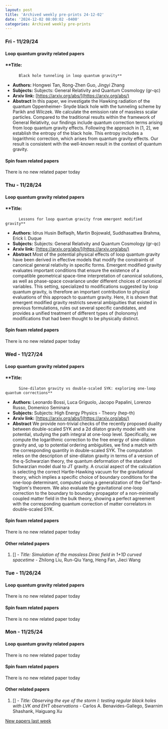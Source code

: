 ```yaml
---
layout: post
title: 'Archived weekly pre-prints 24-12-02'
date: '2024-12-02 08:00:02 -0400'
categories: Archived weekly pre-prints
---
```



### Fri - 11/29/24

#### Loop quantum gravity related papers

#### **Title:
          Black hole tunneling in loop quantum gravity**
 - **Authors:** Hongwei Tan, Rong-Zhen Guo, Jingyi Zhang
 - **Subjects:** Subjects:
General Relativity and Quantum Cosmology (gr-qc)
 - **Arxiv link:** [https://arxiv.org/abs/](https://arxiv.org/abs/)
 - **Abstract**
 In this paper, we investigate the Hawking radiation of the quantum Oppenheimer- Snyde black hole with the tunneling scheme by Parikh and Wilczek. We calculate the emission rate of massless scalar particles. Compared to the traditional results within the framework of General Relativity, our findings include quantum correction terms arising from loop quantum gravity effects. Following the approach in [1, 2], we establish the entropy of the black hole. This entropy includes a logarithmic correction, which arises from quantum gravity effects. Our result is consistent with the well-known result in the context of quantum gravity. 

#### Spin foam related papers

There is no new related paper today 

### Thu - 11/28/24

#### Loop quantum gravity related papers

#### **Title:
          Lessons for loop quantum gravity from emergent modified gravity**
 - **Authors:** Idrus Husin Belfaqih, Martin Bojowald, Suddhasattwa Brahma, Erick I. Duque
 - **Subjects:** Subjects:
General Relativity and Quantum Cosmology (gr-qc)
 - **Arxiv link:** [https://arxiv.org/abs/](https://arxiv.org/abs/)
 - **Abstract**
 Most of the potential physical effects of loop quantum gravity have been derived in effective models that modify the constraints of canonical general relativity in specific forms. Emergent modified gravity evaluates important conditions that ensure the existence of a compatible geometrical space-time interpretation of canonical solutions, as well as phase-space covariance under different choices of canonical variables. This setting, specialized to modifications suggested by loop quantum gravity, is therefore an important contribution to physical evaluations of this approach to quantum gravity. Here, it is shown that emergent modified gravity restricts several ambiguities that existed in previous formulations, rules out several specific candidates, and provides a unified treatment of different types of (holonomy) modifications that had been thought to be physically distinct. 

#### Spin foam related papers

There is no new related paper today 

### Wed - 11/27/24

#### Loop quantum gravity related papers

#### **Title:
          Sine-dilaton gravity vs double-scaled SYK: exploring one-loop quantum corrections**
 - **Authors:** Leonardo Bossi, Luca Griguolo, Jacopo Papalini, Lorenzo Russo, Domenico Seminara
 - **Subjects:** Subjects:
High Energy Physics - Theory (hep-th)
 - **Arxiv link:** [https://arxiv.org/abs/](https://arxiv.org/abs/)
 - **Abstract**
 We provide non-trivial checks of the recently proposed duality between double-scaled SYK and a 2d dilaton gravity model with sine potential, studying the path integral at one-loop level. Specifically, we compute the logarithmic correction to the free energy of sine-dilaton gravity and, up to potential ordering ambiguities, we find a match with the corresponding quantity in double-scaled SYK. The computation relies on the description of sine-dilaton gravity in terms of a version of the q-Schwarzian theory, the quantum deformation of the standard Schwarzian model dual to JT gravity. A crucial aspect of the calculation is selecting the correct Hartle-Hawking vacuum for the gravitational theory, which implies a specific choice of boundary conditions for the one-loop determinant, computed using a generalization of the Gel'fand-Yaglom's theorem. We also evaluate the gravitational one-loop correction to the boundary to boundary propagator of a non-minimally coupled matter field in the bulk theory, showing a perfect agreement with the corresponding quantum correction of matter correlators in double-scaled SYK. 

#### Spin foam related papers

There is no new related paper today 



#### Other related papers

1. [[]](https://arxiv.org/abs/) - *Title:
          Simulation of the massless Dirac field in 1+1D curved spacetime* - Zhilong Liu, Run-Qiu Yang, Heng Fan, Jieci Wang



### Tue - 11/26/24

#### Loop quantum gravity related papers

There is no new related paper today 

#### Spin foam related papers

There is no new related paper today 

### Mon - 11/25/24

#### Loop quantum gravity related papers

There is no new related paper today 

#### Spin foam related papers

There is no new related paper today 



#### Other related papers

1. [[]](https://arxiv.org/abs/) - *Title:
          Observing the eye of the storm I: testing regular black holes with LVK and EHT observations* - Carlos A. Benavides-Gallego, Swarnim Shashank, Haiguang Xu






[New papers last week]({{site.url}}/archived/weekly/pre-prints/2024/11/25/archived_weekly_papers.html)